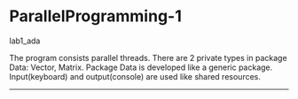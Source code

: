 # ParallelProgramming-1

lab1_ada

The program consists parallel threads.
There are 2 private types in package Data: Vector, Matrix. Package Data is developed like a generic package.
Input(keyboard) and output(console) are used like shared resources.

----------------------------------------------------------------------


